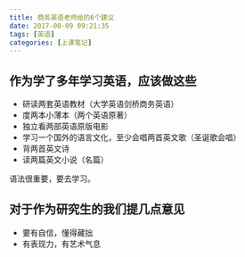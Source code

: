 ```yaml
---
title: 商务英语老师给的6个建议
date: 2017-08-09 09:21:35
tags: [英语]
categories: [上课笔记]
---
```

## 作为学了多年学习英语，应该做这些

-  研读两套英语教材（大学英语剑桥商务英语）
-  度两本小薄本（两个英语原著）
-  独立看两部英语原版电影
-  学习一个国外的语言文化，至少会唱两首英文歌（圣诞歌会唱）
-  背两首英文诗
-  读两篇英文小说（名篇）

语法很重要，要去学习。

## 对于作为研究生的我们提几点意见
-  要有自信，懂得藏拙
-  有表现力，有艺术气息
